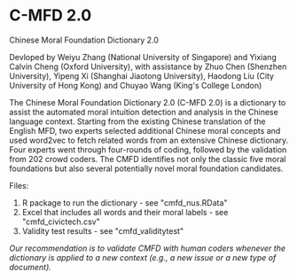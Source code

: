 # C-MFD 2.0
Chinese Moral Foundation Dictionary 2.0 

Devloped by Weiyu Zhang (National University of Singapore) and Yixiang Calvin Cheng (Oxford University), with assistance by Zhuo Chen (Shenzhen University), Yipeng Xi (Shanghai Jiaotong University), Haodong Liu (City University of Hong Kong) and Chuyao Wang (King's College London)

The Chinese Moral Foundation Dictionary 2.0 (C-MFD 2.0) is a dictionary to assist the automated moral intuition detection and analysis in the Chinese language context. Starting from the existing Chinese translation of the English MFD, two experts selected additional Chinese moral concepts and used word2vec to fetch related words from an extensive Chinese dictionary. Four experts went through four-rounds of coding, followed by the validation from 202 crowd coders. The CMFD identifies not only the classic five moral foundations but also several potentially novel moral foundation candidates.

Files:
1. R package to run the dictionary - see "cmfd_nus.RData"
2. Excel that includes all words and their moral labels - see "cmfd_civictech.csv"
3. Validity test results - see "cmfd_validitytest"

*Our recommendation is to validate CMFD with human coders whenever the dictionary is applied to a new context (e.g., a new issue or a new type of document).* 
